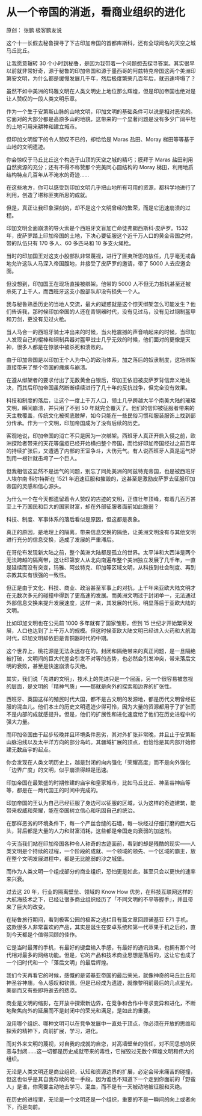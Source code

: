 # 从一个帝国的消逝，看商业组织的进化
原创： 张鹏  极客鹏友说

这个十一长假去秘鲁探寻了下古印加帝国的首都库斯科，还有全球闻名的天空之城马丘比丘。

让我愿意辗转 30 个小时到秘鲁，是因为我带着一个问题想去探寻答案。其实很早以前就非常好奇，源于秘鲁的印加帝国和源于墨西哥的阿兹特克帝国这两个美洲印第安文明，为什么都是缓慢发展几千年，然后极度繁荣几百年后，就迅速垮塌了？

虽然不如中美洲的玛雅文明在人类文明史上地位那么辉煌，但是印加帝国也绝对是让人赞叹的一段人类文明乐章。

作为一个生于安第斯山脉的山地文明，印加文明的基础条件可以说是相对恶劣的。它面对的大部分都是高原多山的地貌，这带来的一个显著问题是没有多少广阔平坦的土地可用来耕种和建立城市。

但印加文明留下的令人赞叹不已的，却恰恰是 Maras 盐田、Moray 梯田等等基于山地的文明遗迹。

你会惊叹于马丘比丘这个构造于山顶的天空之城的精巧；膜拜于 Maras 盐田利用自然资源的充分；还有不得不称赞那个完美同心圆结构的 Moray 梯田，利用地质结构特点几百年从不淹水的奇迹……

在这些地方，你可以感受到印加文明几乎把山地所有可用的资源，都科学地进行了利用，创造了堪称匪夷所思的成就。

但是，真正让我印象深刻的，却不是这个文明曾经的繁荣，而是它迅速崩溃的过程。

印加文明全面崩溃的导火索是个西班牙文盲加亡命徒弗朗西斯科·皮萨罗。1532 年，皮萨罗踏上印加帝国的土地，下决心要征服这个近千万人口的黄金帝国之时，带的队伍只有 170 多人、60 多匹马和 10 多支火绳枪。

当时的印加国王对这支小股部队非常蔑视，进行了匪夷所思的放任，几乎毫无戒备地允许这队人马深入帝国腹地，并接受了皮萨罗的邀请，带了 5000 人去应邀会面。

但没想到，印加国王在现场直接被绑架。他带的 5000 人不但无力抵抗甚至还被杀死了上千人，而西班牙这支小股部队却没有损失一个人。

我与秘鲁熟悉历史的当地人交流，最大的疑惑就是这个惊天绑架怎么可能发生？他们告诉我，那时候印加帝国的人还在青铜器时代，没有见过马，没有见过钢制盔甲和刀剑，更没有见过火枪。

当人马合一的西班牙骑士冲出来的时候，当火枪震撼的声音响起来的时候，当印加人发现自己的棍棒和铜制兵器对盔甲战士几乎无效的时候，他们面对的更像是天神，很多人都是在惊骇中被杀死和溃败的。

由于印加帝国是以印加王个人为中心的政治体系，加之落后的奴隶制度，这场绑架直接带来了整个帝国的瘫痪与崩溃。

在遵从绑架者的要求付出了无数黄金白银后，印加王依旧被皮萨罗背信弃义地处决，而其后印加帝国虽然断断续续进行了几十年的反抗战争，但完全没有效果。

科技和制度的落后，让这个一度上千万人口，领土几乎跨越大半个南美大陆的璀璨文明，瞬间崩溃，并只用了不到 50 年就完全覆灭了。他们的信仰被征服者带来的天主教覆盖，传统文化被彻底肢解，如今只能在一些民俗习惯和服装服饰上找到部分传承。作为一个文明，印加帝国成为了没有后续的历史。

客观地说，印加帝国的消亡不只是因为一次绑架。西班牙人真正开启入侵之前，欧洲探险者带来的天花等瘟疫已经开始横扫整个帝国，而恰好印加帝国经过之前百年的持续扩张后，又遭遇了内部的王室争斗，大伤元气。有人说西班牙人真是运气好到用一根针就击垮了一个巨人。

但我相信这显然不是运气的问题，别忘了同处美洲的阿兹特克帝国，也是被西班牙人埃尔南·科尔特斯在 1521 年迅速征服和摧毁的，这甚至是激励皮萨罗去征服印加帝国的灵感和信心源头。

为什么一个在今天都遗留着令人赞叹的古迹的文明，正值壮年顶峰，有着几百万甚至上千万国民和巨大的国家财富，却在外部征服者面前如此脆弱？

科技、制度、军事体系的落后看似是原因，但这都是表象。

真正的原因，是地理上的隔离，带来信息交换的隔绝，让美洲文明没有与其他文明进行充分的信息交换，造成了发展的严重滞后。

在哥伦布发现新大陆之前，整个美洲大陆都是孤立的世界。太平洋和大西洋是两个无法跨越的隔离带，这让印第安人从北向南遍布整个美洲独立发展了几千年，一直是延续而没有突变，玛雅、阿兹特克、印加等区域文明，从科技到社会制度、再到宗教其实有很强的一致性。

但正是由于文化、科技、商业、政治甚至军事上的对抗，上千年来亚欧大陆文明才在无数次多元的碰撞中得到了更高速的发展。而美洲文明过于封闭单一，无法通过外部信息交换来提升发展速度，这样一来，其发展的代际，明显落后于亚欧大陆的文明。

比如印加文明也在公元前 1000 多年就有了国家雏形，但到 15 世纪才开始繁荣发展，人口也达到了上千万人的规模。但这时候亚欧大陆文明已经进入火药和大航海时代，印加文明却依旧是青铜器时代的中期。

这个世界上，桃花源是无法永远存在的。封闭和隔绝带来的真正问题，是一旦隔绝被打破，文明间的巨大代差会引发不对等的态势，也必然会引发冲突，带来落后文明的衰败，甚至是快速崩溃与灭绝。

其实，我们说「先进的文明」，技术上的先进只是一个层面，另一个很容易被忽视的层面，是文明的「精神气质」——那就是向外的探索和边界的扩张性。

西班牙、英国这样的殖民时代大国，都不是古文明的发源地，都是历代文明曾经征服的混血儿。他们本土的历史文明遗迹少得可怜，因为大量的资源都用于了扩张而不是内部的成就感提升。但是，他们的扩展性和进化速度给了他们在历史进程中的强大力量。

而印加帝国由于起步较晚并且环境条件恶劣，其对外扩张非常晚，并且止于安第斯山脉沿线以及太平洋方向的部分岛屿。其疆域扩展的顶点，也恰恰是其内部开始修建无数庙宇的起点。

你会发现在人类文明历史上，越是封闭的向内强化「荣耀高度」而不是向外强化「边界广度」的文明，似乎崩溃得越是迅速。

印加帝国在最繁盛的时期修建的庙宇和皇家城市，比如马丘比丘、神圣谷神庙等等，都是在一两代国王的时间中完成的。

印加帝国的王认为自己已经征服了身边可以征服的区域，认为这样的奇迹建筑，能带来权威和荣耀，能在帝国树立信心和巩固自己的统治。

在那样恶劣的环境条件下，每一个严丝合缝的石墙，每一块经过仔细打磨的巨大石头，背后都是大量的人力和财富消耗，这些都是帝国走向衰弱的加速剂。

今天当我们站在印加帝国各种令人称奇的古迹面前，看到的却是残酷的现实——人类文明是个持续的过程，一个阶段的成就、一个领域的领先、一个区域的霸主，放在整个文明发展进程中，都是无比脆弱的沙之城堡。

而作为人类文明一个组成部分的商业组织，恐怕更是如此，甚至只会以更快的速率来兴衰。

过去这 20 年，行业的隔离壁垒、领域的 Know How 优势，在科技互联网这样的大航海技术之下，已经让很多商业组织经历了「不同文明的不平等握手」，并且带来了巨大的改变。

在秘鲁旅行期间，看到极客公园的极客之选栏目有篇文章回顾诺基亚 E71 手机。这款很多人非常喜欢的产品，其实是诞生在安卓系统和第一代苹果手机之后的，直到今天都是个值得回顾的佳作。

它是当时最薄的手机，有最好的键盘输入手感，有最好的通讯效果，也拥有那个时代相对最多的网络功能。但是，它的产品和技术商业思想是落后的，这让它也成了一个旧时代和一个「落后文明」的最后辉煌。

我们今天再看它的时候，感慨的是诺基亚帝国的最后荣光，就像神奇的马丘比丘和神圣谷神庙，令人感叹和钦佩，但是已经成为遗迹，就像黎明前最后的几点星光，美丽而又有些即将逝去的悲凉。

商业是文明的缩影，在开放中探索新边界，在竞争和合作中寻求变异和进化，不断地聚焦向外的延展而不是封闭中的荣光和满足，是如此的重要。

没用哪个组织、哪种文明可以在竞争发展中一直处于顶点，你必须在开放的思维和探索的精神下，向前扩展，学习，进化。

而对外来文明的蔑视，对自我的成就的自恋，对高墙壁垒的信任，对不同思想的厌恶与封闭……这一切都是历史成就带来的毒性，它摧毁过无数个辉煌文明和伟大的组织。

无论是人类文明还是商业组织，认知和资源边界的扩展，必定会带来痛苦的碰撞，但这也似乎是其自我存续的唯一手段。因为谁也不知道下一个走到你面前的「野蛮人」是谁，你需要主动地去学习、混血，而不是有一天被动地被征服和灭绝。

在历史的进程里，无论是一个文明还是一个组织，重要的不是一瞬间的向上或者向下，而是向前。






